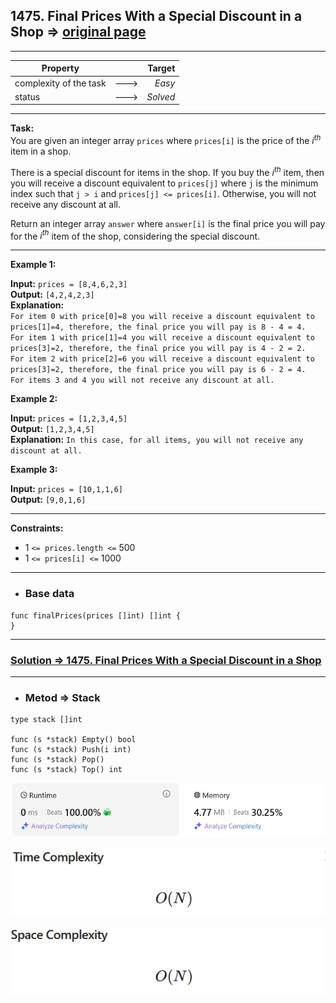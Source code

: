 ## 1475. Final Prices With a Special Discount in a Shop => [original page](https://leetcode.com/problems/final-prices-with-a-special-discount-in-a-shop/description/ "https://leetcode.com/problems/final-prices-with-a-special-discount-in-a-shop/description/")

---
| Property               |      |   Target |              
|------------------------|:----:|---------:|
| complexity of the task | ---> |   _Easy_ |
| status                 | ---> | _Solved_ |

---
**Task:**  
You are given an integer array `prices` where `prices[i]` is the price of the $i^{th}$ item in a shop.

There is a special discount for items in the shop. If you buy the $i^{th}$ item, then you will receive a discount equivalent to `prices[j]` where `j` is the minimum index such that `j > i` and `prices[j] <= prices[i]`. Otherwise, you will not receive any discount at all.

Return an integer array `answer` where `answer[i]` is the final price you will pay for the $i^{th}$ item of the shop, considering the special discount.

---
**Example 1:**

**Input:** `prices = [8,4,6,2,3]`  
**Output:** `[4,2,4,2,3]`  
**Explanation:**  
`For item 0 with price[0]=8 you will receive a discount equivalent to prices[1]=4, therefore, the final price you will pay is 8 - 4 = 4.`  
`For item 1 with price[1]=4 you will receive a discount equivalent to prices[3]=2, therefore, the final price you will pay is 4 - 2 = 2.`  
`For item 2 with price[2]=6 you will receive a discount equivalent to prices[3]=2, therefore, the final price you will pay is 6 - 2 = 4.`  
`For items 3 and 4 you will not receive any discount at all.`  

**Example 2:**

**Input:** `prices = [1,2,3,4,5]`  
**Output:** `[1,2,3,4,5]`  
**Explanation:** `In this case, for all items, you will not receive any discount at all.`  

**Example 3:**

**Input:** `prices = [10,1,1,6]`  
**Output:** `[9,0,1,6]`  

---
**Constraints:**

   * $1$ `<= prices.length <=` $500$
   * $1$ `<= prices[i] <=` $1000$
 
---
* ### Base data

```Golang
func finalPrices(prices []int) []int {
}
```

---
### [Solution => 1475. Final Prices With a Special Discount in a Shop](https://github.com/Ekvo/Leetcode-problems/blob/main/Leetcode-Problems-List/1475-Final-Prices-With-a-Special-Discount-in-a-Shop/leetcodeonefoursevenfive.go "https://github.com/Ekvo/Leetcode-problems/blob/main/Leetcode-Problems-List/1475-Final-Prices-With-a-Special-Discount-in-a-Shop/leetcodeonefoursevenfive.go")

---
* ### Metod => Stack
```Golang
type stack []int

func (s *stack) Empty() bool 
func (s *stack) Push(i int)  
func (s *stack) Pop()        
func (s *stack) Top() int  
```

![submit](https://github.com/Ekvo/Leetcode-problems/blob/main/Leetcode-Problems-Submit-Screenshots/1475_Final_Prices_With_a_Special_Discount_in_a_Shop.jpg)

![submit](https://github.com/Ekvo/Leetcode-problems/blob/main/Leetcode-Problems-Submit-Screenshots/1475_Final_Prices_With_a_Special_Discount_in_a_Shop_Time.jpg)

![submit](https://github.com/Ekvo/Leetcode-problems/blob/main/Leetcode-Problems-Submit-Screenshots/1475_Final_Prices_With_a_Special_Discount_in_a_Shop_Space.jpg)

